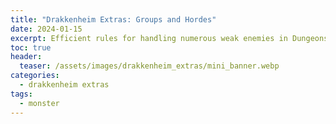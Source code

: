 ```yaml
---
title: "Drakkenheim Extras: Groups and Hordes"
date: 2024-01-15
excerpt: Efficient rules for handling numerous weak enemies in Dungeons of Drakkenheim.
toc: true
header:
  teaser: /assets/images/drakkenheim_extras/mini_banner.webp
categories: 
  - drakkenheim extras
tags:
  - monster
---
```


